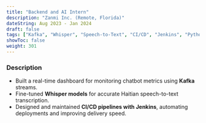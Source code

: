 ```yaml
---
title: "Backend and AI Intern"
description: "Zanmi Inc. (Remote, Florida)"
dateString: Aug 2023 - Jan 2024
draft: false
tags: ["Kafka", "Whisper", "Speech-to-Text", "CI/CD", "Jenkins", "Python"]
showToc: false
weight: 301
---
```


### Description

- Built a real-time dashboard for monitoring chatbot metrics using **Kafka** streams.  
- Fine-tuned **Whisper models** for accurate Haitian speech-to-text transcription.  
- Designed and maintained **CI/CD pipelines with Jenkins**, automating deployments and improving delivery speed.  

<!-- ![](/experience/zanmi/img1.jpeg#center) -->
